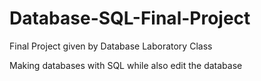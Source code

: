 # Database-SQL-Final-Project
Final Project given by Database Laboratory Class

Making databases with SQL while also edit the database
